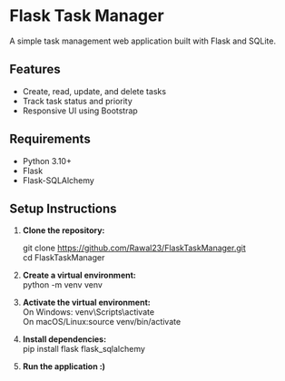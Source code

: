 # Flask Task Manager

A simple task management web application built with Flask and SQLite.

## Features

- Create, read, update, and delete tasks
- Track task status and priority
- Responsive UI using Bootstrap

## Requirements

- Python 3.10+
- Flask
- Flask-SQLAlchemy

## Setup Instructions

1. **Clone the repository:**

   git clone https://github.com/Rawal23/FlaskTaskManager.git \
   cd FlaskTaskManager

2. **Create a virtual environment:** \
    python -m venv venv 

3. **Activate the virtual environment:** \
     On Windows: venv\Scripts\activate  \
     On macOS/Linux:source venv/bin/activate
4. **Install dependencies:**  \
    pip install flask flask_sqlalchemy

5. **Run the application :)**